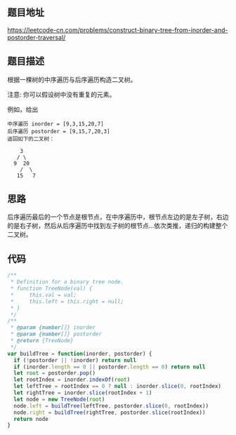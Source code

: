 ## 题目地址

https://leetcode-cn.com/problems/construct-binary-tree-from-inorder-and-postorder-traversal/

## 题目描述

根据一棵树的中序遍历与后序遍历构造二叉树。

注意:
你可以假设树中没有重复的元素。

例如，给出

```
中序遍历 inorder = [9,3,15,20,7]
后序遍历 postorder = [9,15,7,20,3]
返回如下的二叉树：

    3
   / \
  9  20
    /  \
   15   7
```

## 思路
后序遍历最后的一个节点是根节点，在中序遍历中，根节点左边的是左子树，右边的是右子树，然后从后序遍历中找到左子树的根节点...依次类推，递归的构建整个二叉树。


## 代码

```js
/**
 * Definition for a binary tree node.
 * function TreeNode(val) {
 *     this.val = val;
 *     this.left = this.right = null;
 * }
 */
/**
 * @param {number[]} inorder
 * @param {number[]} postorder
 * @return {TreeNode}
 */
var buildTree = function(inorder, postorder) {
  if (!postorder || !inorder) return null
  if (inorder.length == 0 || postorder.length == 0) return null
  let root = postorder.pop()
  let rootIndex = inorder.indexOf(root)
  let leftTree = rootIndex == 0 ? null : inorder.slice(0, rootIndex)
  let rightTree = inorder.slice(rootIndex + 1)
  let node = new TreeNode(root)
  node.left = buildTree(leftTree, postorder.slice(0, rootIndex))
  node.right = buildTree(rightTree, postorder.slice(rootIndex))
  return node
}
```
